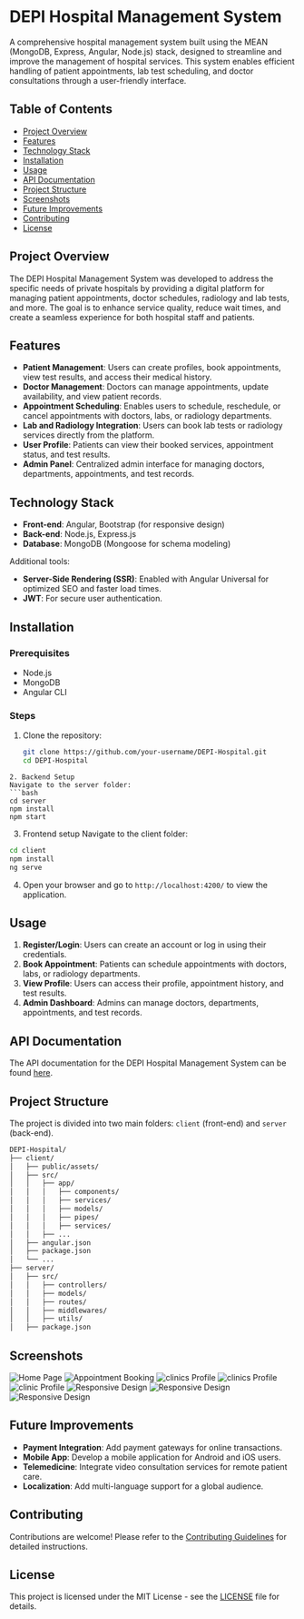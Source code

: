 # DEPI Hospital Management System

A comprehensive hospital management system built using the MEAN (MongoDB, Express, Angular, Node.js) stack, designed to streamline and improve the management of hospital services. This system enables efficient handling of patient appointments, lab test scheduling, and doctor consultations through a user-friendly interface.

## Table of Contents

- [Project Overview](#project-overview)
- [Features](#features)
- [Technology Stack](#technology-stack)
- [Installation](#installation)
- [Usage](#usage)
- [API Documentation](#api-documentation)
- [Project Structure](#project-structure)
- [Screenshots](#screenshots)
- [Future Improvements](#future-improvements)
- [Contributing](#contributing)
- [License](#license)

## Project Overview

The DEPI Hospital Management System was developed to address the specific needs of private hospitals by providing a digital platform for managing patient appointments, doctor schedules, radiology and lab tests, and more. The goal is to enhance service quality, reduce wait times, and create a seamless experience for both hospital staff and patients.

## Features

- **Patient Management**: Users can create profiles, book appointments, view test results, and access their medical history.
- **Doctor Management**: Doctors can manage appointments, update availability, and view patient records.
- **Appointment Scheduling**: Enables users to schedule, reschedule, or cancel appointments with doctors, labs, or radiology departments.
- **Lab and Radiology Integration**: Users can book lab tests or radiology services directly from the platform.
- **User Profile**: Patients can view their booked services, appointment status, and test results.
- **Admin Panel**: Centralized admin interface for managing doctors, departments, appointments, and test records.

## Technology Stack

- **Front-end**: Angular, Bootstrap (for responsive design)
- **Back-end**: Node.js, Express.js
- **Database**: MongoDB (Mongoose for schema modeling)

Additional tools:
- **Server-Side Rendering (SSR)**: Enabled with Angular Universal for optimized SEO and faster load times.
- **JWT**: For secure user authentication.

## Installation

### Prerequisites

- Node.js
- MongoDB
- Angular CLI

### Steps

1. Clone the repository:
   ```bash
   git clone https://github.com/your-username/DEPI-Hospital.git
   cd DEPI-Hospital
  ```
2. Backend Setup
  Navigate to the server folder:
  ```bash
  cd server
  npm install
  npm start
  ```
3. Frontend setup
  Navigate to the client folder:
  ```bash
  cd client
  npm install
  ng serve
  ```
4. Open your browser and go to `http://localhost:4200/` to view the application.

## Usage

1. **Register/Login**: Users can create an account or log in using their credentials.
2. **Book Appointment**: Patients can schedule appointments with doctors, labs, or radiology departments.
3. **View Profile**: Users can access their profile, appointment history, and test results.
4. **Admin Dashboard**: Admins can manage doctors, departments, appointments, and test records.

## API Documentation

The API documentation for the DEPI Hospital Management System can be found [here](https://documenter.getpostman.com/view/your-documentation).

## Project Structure

The project is divided into two main folders: `client` (front-end) and `server` (back-end).

```bash
DEPI-Hospital/
├── client/
│   ├── public/assets/
│   ├── src/
│   │   ├── app/
│   │   │   ├── components/
│   │   │   ├── services/
│   │   │   ├── models/
│   │   │   ├── pipes/
│   │   │   ├── services/
│   │   ├── ...
│   ├── angular.json
│   ├── package.json
│   └── ...
├── server/
│   ├── src/
│   │   ├── controllers/
│   │   ├── models/
│   │   ├── routes/
│   │   ├── middlewares/
│   │   ├── utils/
│   ├── package.json

```

## Screenshots

![Home Page](../screenshots/clerify.jpg)
![Appointment Booking](../screenshots/Screenshot%202024-10-20%20204050.jpg)
![clinics Profile](../screenshots/Screenshot%202024-10-20%20194210.jpg)
![clinics Profile](../screenshots/Screenshot%202024-10-20%20194702.jpg)
![clinic Profile](../screenshots/Screenshot%202024-10-20%20194855.jpg)
![Responsive Design](../screenshots/Screenshot%202024-10-20%20220420.jpg)
![Responsive Design](../screenshots/Screenshot%202024-10-20%20220524.jpg)
![Responsive Design](../screenshots/)

## Future Improvements

- **Payment Integration**: Add payment gateways for online transactions.
- **Mobile App**: Develop a mobile application for Android and iOS users.
- **Telemedicine**: Integrate video consultation services for remote patient care.
- **Localization**: Add multi-language support for a global audience.

## Contributing

Contributions are welcome! Please refer to the [Contributing Guidelines](CONTRIBUTING.md) for detailed instructions.

## License

This project is licensed under the MIT License - see the [LICENSE](LICENSE) file for details.
```